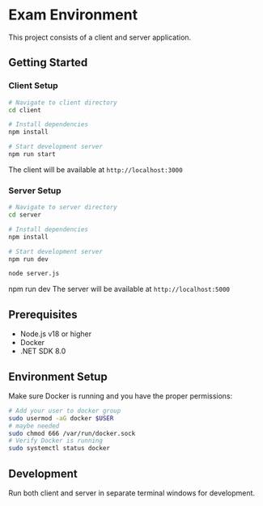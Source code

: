 # Exam Environment

This project consists of a client and server application.

## Getting Started

### Client Setup

```bash
# Navigate to client directory
cd client

# Install dependencies
npm install

# Start development server
npm run start
```

The client will be available at `http://localhost:3000`

### Server Setup

```bash
# Navigate to server directory
cd server

# Install dependencies
npm install

# Start development server
npm run dev

node server.js
```
npm run dev
The server will be available at `http://localhost:5000`

## Prerequisites

- Node.js v18 or higher
- Docker
- .NET SDK 8.0

## Environment Setup

Make sure Docker is running and you have the proper permissions:

```bash
# Add your user to docker group
sudo usermod -aG docker $USER
# maybe needed
sudo chmod 666 /var/run/docker.sock
# Verify Docker is running
sudo systemctl status docker
```

## Development

Run both client and server in separate terminal windows for development.